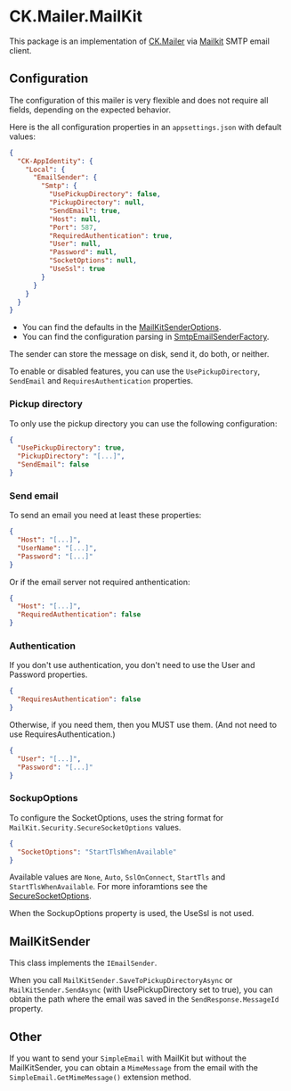 # CK.Mailer.MailKit

This package is an implementation of [CK.Mailer](./../CK.Mailer/README.md) via [Mailkit](https://github.com/jstedfast/MailKit) SMTP email client.

## Configuration

The configuration of this mailer is very flexible and does not require all fields, depending on the expected behavior.

Here is the all configuration properties in an `appsettings.json` with default values:
```json
{
  "CK-AppIdentity": {
    "Local": {
      "EmailSender": {
        "Smtp": {
          "UsePickupDirectory": false,
          "PickupDirectory": null,
          "SendEmail": true,
          "Host": null,
          "Port": 587,
          "RequiredAuthentication": true,
          "User": null,
          "Password": null,
          "SocketOptions": null,
          "UseSsl": true
        }
      }
    }
  }
}
```
- You can find the defaults in the [MailKitSenderOptions](./MailKitSenderOptions.cs).
- You can find the configuration parsing in [SmtpEmailSenderFactory](./SmtpEmailSenderFactory.cs).

The sender can store the message on disk, send it, do both, or neither.

To enable or disabled features, you can use the `UsePickupDirectory`, `SendEmail` and `RequiresAuthentication` properties.

### Pickup directory

To only use the pickup directory you can use the following configuration:
```json
{
  "UsePickupDirectory": true,
  "PickupDirectory": "[...]",
  "SendEmail": false
}
```

### Send email

To send an email you need at least these properties:
```json
{
  "Host": "[...]",
  "UserName": "[...]",
  "Password": "[...]"
}
```
Or if the email server not required anthentication:
```json
{
  "Host": "[...]",
  "RequiredAuthentication": false
}
```

### Authentication

If you don't use authentication, you don't need to use the User and Password properties.
```json
{
  "RequiresAuthentication": false
}
```
Otherwise, if you need them, then you MUST use them. (And not need to use RequiresAuthentication.)
```json
{
  "User": "[...]",
  "Password": "[...]"
}
```

### SockupOptions

To configure the SocketOptions, uses the string format for `MailKit.Security.SecureSocketOptions` values.
```json
{
  "SocketOptions": "StartTlsWhenAvailable"
}
```

Available values are `None`, `Auto`, `SslOnConnect`, `StartTls` and `StartTlsWhenAvailable`.
For more inforamtions see the [SecureSocketOptions](https://github.com/jstedfast/MailKit/blob/master/MailKit/Security/SecureSocketOptions.cs).

When the SockupOptions property is used, the UseSsl is not used.

## MailKitSender

This class implements the `IEmailSender`.

When you call `MailKitSender.SaveToPickupDirectoryAsync` or `MailKitSender.SendAsync` (with UsePickupDirectory set to true), you can obtain the path where the email was saved in the `SendResponse.MessageId` property.

## Other

If you want to send your `SimpleEmail` with MailKit but without the MailKitSender, you can obtain a `MimeMessage` from the email with the `SimpleEmail.GetMimeMessage()` extension method.
